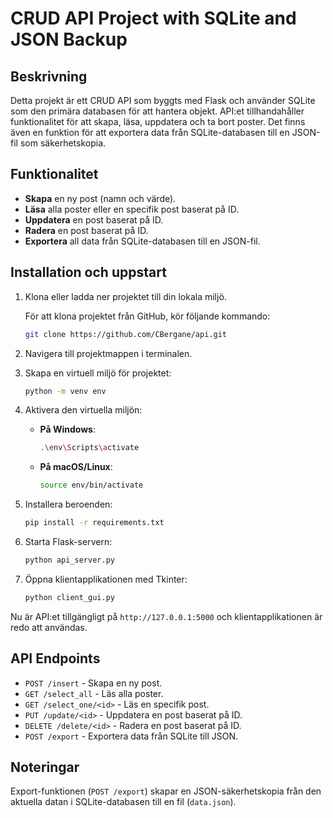 # CRUD API Project with SQLite and JSON Backup

## Beskrivning
Detta projekt är ett CRUD API som byggts med Flask och använder SQLite som den primära databasen för att hantera objekt. API:et tillhandahåller funktionalitet för att skapa, läsa, uppdatera och ta bort poster. Det finns även en funktion för att exportera data från SQLite-databasen till en JSON-fil som säkerhetskopia.

## Funktionalitet
- **Skapa** en ny post (namn och värde).
- **Läsa** alla poster eller en specifik post baserat på ID.
- **Uppdatera** en post baserat på ID.
- **Radera** en post baserat på ID.
- **Exportera** all data från SQLite-databasen till en JSON-fil.

## Installation och uppstart

1. Klona eller ladda ner projektet till din lokala miljö.

   För att klona projektet från GitHub, kör följande kommando:
   ```bash
   git clone https://github.com/CBergane/api.git
    ```

2. Navigera till projektmappen i terminalen.

3. Skapa en virtuell miljö för projektet:
    ```bash
    python -m venv env
    ```
4. Aktivera den virtuella miljön:
    - **På Windows**:
      ```bash
      .\env\Scripts\activate
      ```
    - **På macOS/Linux**:
      ```bash
      source env/bin/activate
      ```
5. Installera beroenden:
    ```bash
    pip install -r requirements.txt
    ```
6. Starta Flask-servern:
    ```bash
    python api_server.py
    ```
7. Öppna klientapplikationen med Tkinter:
    ```bash
    python client_gui.py
    ```

Nu är API:et tillgängligt på `http://127.0.0.1:5000` och klientapplikationen är redo att användas.

## API Endpoints

- `POST /insert` - Skapa en ny post.
- `GET /select_all` - Läs alla poster.
- `GET /select_one/<id>` - Läs en specifik post.
- `PUT /update/<id>` - Uppdatera en post baserat på ID.
- `DELETE /delete/<id>` - Radera en post baserat på ID.
- `POST /export` - Exportera data från SQLite till JSON.

## Noteringar
Export-funktionen (`POST /export`) skapar en JSON-säkerhetskopia från den aktuella datan i SQLite-databasen till en fil (`data.json`).
